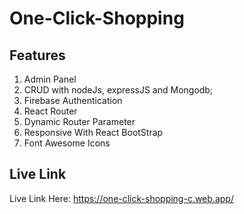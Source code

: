 # One-Click-Shopping

## Features

1. Admin Panel
2. CRUD with nodeJs, expressJS and Mongodb;
3. Firebase Authentication
4. React Router
5. Dynamic Router Parameter
6. Responsive With React BootStrap
7. Font Awesome Icons

## Live Link

Live Link Here: https://one-click-shopping-c.web.app/
